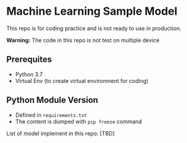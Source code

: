 # Machine Learning Sample Model

This repo is for coding practice and is not ready to use in production.

**Warning:** The code in this repo is not test on multiple device

## Prerequites

- Python 3.7
- Virtual Env (to create virtual environment for coding)

## Python Module Version

- Defined in `requirements.txt`
- The content is dumped with `pip freeze` command

List of model implement in this repo:
[TBD]
